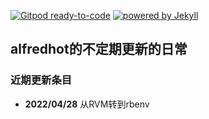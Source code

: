 [![Gitpod ready-to-code](https://img.shields.io/badge/Gitpod-ready--to--code-blue?logo=gitpod)](https://gitpod.io/#https://github.com/alfredhot/alfredhot.github.io)
[![powered by Jekyll](https://img.shields.io/badge/powered_by-Jekyll-blue.svg)](https://jekyllrb.com/)
## alfredhot的不定期更新的日常

### 近期更新条目
- **2022/04/28** 从RVM转到rbenv
